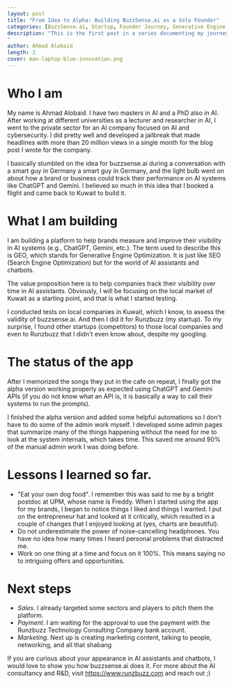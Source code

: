 ```yaml
---
layout: post
title: "From Idea to Alpha: Building BuzzSense.ai as a Solo Founder"
categories: [BuzzSense.ai, Startup, Founder Journey, Generative Engine Optimization]
description: "This is the first post in a series documenting my journey of building buzzsense.ai. Today, people use ChatGPT or Gemini to search for information, partially replacing search engines like Google and Bing. The problem is that businesses don't know how their brands are doing in these AI systems. That is why I am building buzzsense.ai, a platform to help businesses track and improve their visibility in AI chatbots and assistants. I am still in the early stages, and this week I finished the alpha version of the platform. In this post, I share the journey so far with the lessons I've learned along the way.
"
author: Ahmad Alobaid
length: 3
cover: man-laptop-blue-innovation.png
---
```




# Who I am 
My name is Ahmad Alobaid. I have two masters in AI and a PhD also in AI. After working at different universities as a lecturer and researcher in AI, I went to the private sector for an AI company focused on AI and cybersecurity. I did pretty well and developed a jailbreak that made headlines with more than 20 million views in a single month for the blog post I wrote for the company. 


I basically stumbled on the idea for buzzsense.ai during a conversation with a smart guy in Germany a smart guy in Germany, and the light bulb went on about how a brand or business could track their performance on AI systems like ChatGPT and Gemini. I believed so much in this idea that I booked a flight and came back to Kuwait to build it.


# What I am building 
I am building a platform to help brands measure and improve their visibility in AI systems (e.g., ChatGPT, Gemini, etc.). The term used to describe this is GEO, which stands for Generative Engine Optimization. It is just like SEO (Search Engine Optimization) but for the world of AI assistants and chatbots. 

The value proposition here is to help companies track their visibility over time in AI assistants. Obviously, I will be focusing on the local market of Kuwait as a starting point, and that is what I started testing.

I conducted tests on local companies in Kuwait, which I know, to assess the validity of buzzsense.ai. And then I did it for Runzbuzz (my startup).
 To my surprise, I found other startups (competitors) to those local companies and even to Runzbuzz that I didn't even know about, despite my googling. 


# The status of the app
After I memorized the songs they put in the cafe on repeat, I finally got the alpha version working properly as expected using ChatGPT and Gemini APIs (if you do not know what an API is, it is basically a way to call their systems to run the prompts).

I finished the alpha version and added some helpful automations so I don't have to do some of the admin work myself. I developed some admin pages that summarize many of the things happening without the need for me to look at the system internals, which takes time. This saved me around 90% of the manual admin work I was doing before.


# Lessons I learned so far. 
- "Eat your own dog food". I remember this was said to me by a bright postdoc at UPM, whose name is Freddy. When I started using the app for my brands, I began to notice things I liked and things I wanted. I put on the entrepreneur hat and looked at it critically, which resulted in a couple of changes that I enjoyed looking at (yes, charts are beautiful). 
- Do not underestimate the power of noise-cancelling headphones. You have no idea how many times I heard personal problems that distracted me. 
- Work on one thing at a time and focus on it 100%. This means saying no to intriguing offers and opportunities. 


# Next steps
- *Sales*. I already targeted some sectors and players to pitch them the platform. 
- *Payment*. I am waiting for the approval to use the payment with the Runzbuzz Technology Consulting Company bank account.
- *Marketing*. Next up is creating marketing content, talking to people, networking, and all that shabang


If you are curious about your appearance in AI assistants and chatbots, I would love to show you how buzzsense.ai does it. For more about the AI consultancy and R&D, visit https://www.runzbuzz.com and reach out ;) 

